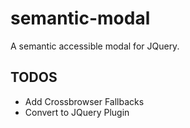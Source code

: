 semantic-modal
==============

A semantic accessible modal for JQuery.

TODOS
-----
- Add Crossbrowser Fallbacks
- Convert to JQuery Plugin
